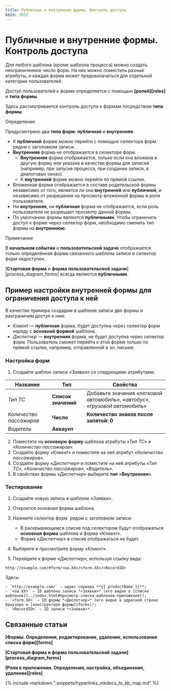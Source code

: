 ```yaml
---
title: Публичные и внутренние формы. Контроль доступа
kbId: 2632
---
```


# Публичные и внутренние формы. Контроль доступа

Для любого шаблона (кроме шаблона процесса) можно создать неограниченное число форм. На них можно поместить разные атрибуты, и каждая форма может предназначаться для отдельной категории пользователей.

Доступ пользователей к форме определяется с помощью **[ролей][roles]** и **типа формы**.

Здесь рассматривается контроль доступа к формам посредством **типа формы**.

Определения

Предусмотрено два **типа форм**: **публичная** и **внутренняя**.

- К **публичной** форме можно перейти с помощью селектора форм *‌* рядом с заголовком записи.
- **Внутренняя** форма не отображается в селекторе форм.
    - **Внутренняя** форма отображается, только если она вложена в другую форму или указана в качестве формы для записей (например, при запуске процесса, при создании записи, в диалоговых окнах).
    - К **внутренней** форме можно перейти по прямой ссылке.
- Вложенная форма отображается в составе родительской формы независимо от того, является ли она **внутренней** или **публичной**, и независимо от разрешения на просмотр вложенной формы в роли пользователя.
- Ни **внутренняя**, ни **публичная** форма не отображается, если роль пользователя не разрешает просмотр данной формы.
- По умолчанию формы являются **публичными**. Чтобы ограничить доступ к форме через селектор форм, необходимо сменить тип формы на **внутреннюю**.

Примечание

В **начальном событии** и **пользовательской задаче** отображается только определённая форма связанного шаблона записи и селектор форм недоступен.

[**Стартовая форма** и **форма пользовательской задачи**][process_diagram_forms] всегда являются **публичными**.

## Пример настройки внутренней формы для ограничения доступа к ней

В качестве примера создадим в шаблоне записи две формы и разграничим доступ к ним:

- *Клиент* — **публичная** форма, будет доступна через селектор форм *‌* наряду с **основной формой** шаблона.
- *Диспетчер* — **внутренняя** форма, не будет доступна через селектор форм. Пользователь сможет перейти к этой форме только по прямой ссылке, например, отправленной в эл. письме.

### Настройка форм

1. Создайте шаблон записи *«Заявки»* со следующими атрибутами:

| Название | Тип | Свойства |
| --- | --- | --- |
| *Тип ТС* | **Список значений** | Добавьте значения *«легковой автомобиль»*, *«автобус»*, *«грузовой автомобиль»* |
| *Количество пассажиров* | **Число** | **Количество знаков после запятой: 0** |
| *Водитель* | **Аккаунт** |  |
2. Поместите на **основную форму** шаблона атрибуты *«Тип ТС»* и *«Количество пассажиров»*.
3. Создайте форму *«Клиент»* и поместите на неё атрибут *«Количество пассажиров»*.
4. Создайте форму *«Диспетчер»* и поместите на неё атрибуты *«Тип ТС»*, *«Количество пассажиров»*, *«Водитель»*.
5. В свойствах формы *«Диспетчер»* выберите **тип** «**Внутренняя**».

### Тестирование

1. Создайте новую запись в шаблоне *«Заявки»*.
2. Откроется основная форма шаблона.
3. Нажмите селектор форм *‌* рядом с заголовком записи:

    - В раскрывающемся списке под селектором будут отображаться **основная форма** шаблона и форма *«Клиент»*.
    - Форма *«Диспетчер»* в списке отображаться не будет.
4. Выберите и просмотрите форму *«Клиент»*.
5. Перейдите к форме *«Диспетчер»*, используя ссылку вида:

```
http://example.com/#form/<oa.XX>/<form.XX>/<RecordID>
```

Здесь:

    - `http://example.com/` — адрес сервера **{{ productName }}**;
    - `<oa.XX>` — ID шаблона записи *«Заявки»* (его видно в [списке шаблонов](../index.html#просмотр-списка-шаблонов-приложения));
    - `<form.XX>` — ID формы *«Диспетчер»* (его видно в адресной строке браузера в [конструкторе формы][forms]);
    - `<RecordID>` — ID записи *«Заявки»*.

## Связанные статьи

**[Формы. Определения, редактирование, удаление, использование списка форм][forms]**

**[Стартовая форма и форма пользовательской задачи][process_diagram_forms]**

**[Роли в приложении. Определения, настройка, объединение, удаление][roles]**

{% include-markdown ".snippets/hyperlinks_mkdocs_to_kb_map.md" %}
